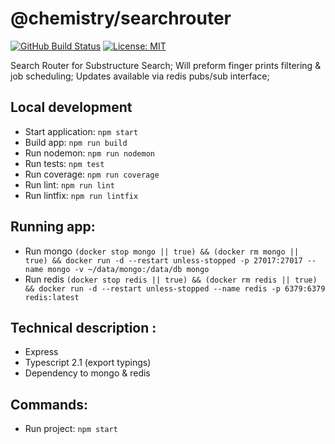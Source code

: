 # @chemistry/searchrouter
[![GitHub Build Status](https://github.com/chemistry/crystallography-api/workflows/CI/badge.svg)](https://github.com/chemistry/crystallography-api/actions?query=workflow%3ACI)
[![License: MIT](https://img.shields.io/badge/License-MIT-gren.svg)](https://opensource.org/licenses/MIT)

Search Router for Substructure Search; Will preform finger prints filtering & job scheduling;
Updates available via redis pubs/sub interface;

## Local development
  * Start application: `npm start`
  * Build app: `npm run build`
  * Run nodemon: `npm run nodemon`
  * Run tests: `npm test`
  * Run coverage: `npm run coverage`
  * Run lint: `npm run lint`
  * Run lintfix: `npm run lintfix`

## Running app:
  * Run mongo `(docker stop mongo || true) && (docker rm mongo || true) && docker run -d --restart unless-stopped -p 27017:27017 --name mongo -v ~/data/mongo:/data/db mongo`
  * Run redis `(docker stop redis || true) && (docker rm redis || true) && docker run -d --restart unless-stopped --name redis -p 6379:6379 redis:latest`

## Technical description :
  * Express
  * Typescript 2.1 (export typings)
  * Dependency to mongo & redis

## Commands:
  * Run project: `npm start`
